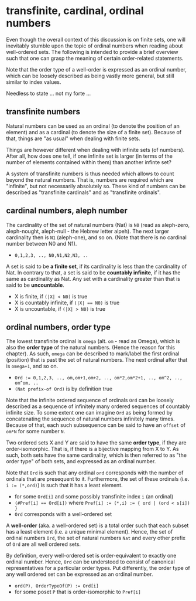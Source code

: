 
<!-- ======================================================================= -->
# transfinite, cardinal, ordinal numbers

Even though the overall context of this discussion is on finite sets, one
will inevitably stumble upon the topic of ordinal numbers when reading about
well-ordered sets. The following is intended to provide a brief overview such
that one can grasp the meaning of certain order-related statements.

Note that the order type of a well-order is expressed as an ordinal number,
which can be loosely described as being vastly more general, but still similar
to index values.

Needless to state ... not my forte ...

<!-- ======================================================================= -->
## transfinite numbers

Natural numbers can be used as an ordinal (to denote the position of an element)
and as a cardinal (to denote the size of a finite set). Because of that, things
are "as usual" when dealing with finite sets.

Things are however different when dealing with infinite sets (of numbers). After
all, how does one tell, if one infinite set is larger (in terms of the number of
elements contained within them) than another infinte set?

A system of transfinite numbers is thus needed which allows to count beyond the
natural numbers. That is, numbers are required which are "infinite", but not
necessarily absolutely so. These kind of numbers can be described as "transfinite
cardinals" and as "transfinite ordinals".

<!-- ======================================================================= -->
## cardinal numbers, aleph number

The cardinality of the set of natural numbers (Nat) is `N0` (read as aleph-zero,
aleph-nought, aleph-null - the Hebrew letter alpeh). The next larger cardinality
then is `N1` (aleph-one), and so on. (Note that there is no cardinal number
between N0 and N1).

* `0,1,2,3, .., N0,N1,N2,N3, ..`

A set is said to be **a finite set**, if its cardinality is less than the
cardinality of Nat. In contrary to that, a set is said to be
**countably infinite**, if it has the same as cardinality as Nat.
Any set with a cardinality greater than that is said to be **uncountable**.

* X is finite, if `(|X| < N0)` is true
* X is countably infinite, if `(|X| == N0)` is true
* X is uncountable, if `(|X| > N0)` is true

<!-- ======================================================================= -->
## ordinal numbers, order type

The lowest transfinite ordinal is `omega` (alt. `om` - read as Omega), which
is also the **order type** of the natural numbers. (Hence the reason for this
chapter). As such, `omega` can be described to mark/label the first ordinal
(position) that is past the set of natural numbers. The next ordinal after
that is `omega+1`, and so on.

* `Ord := 0,1,2,3, .., om,om+1,om+2, .., om*2,om*2+1, .., om^2, .., om^om, ..`
* `(Nat prefix-of Ord)` is by definition true

Note that the infinite ordered sequence of ordinals `Ord` can be loosely
described as a sequence of infinitely many ordered sequences of countably
infinite size. To some extent one can imagine `Ord` as being formed by
concatenating the sequence of natural numbers infinitely many times. Because
of that, each such subsequence can be said to have an `offset` of `om*N`
for some number `N`.

Two ordered sets X and Y are said to have the same **order type**, if they are
order-isomorphic. That is, if there is a bijective mapping from X to Y. As such,
both sets have the same cardinality, which is then referred to as "the order
type" of both sets, and expressed as an ordinal number.

Note that `Ord` is such that any ordinal `ord` corresponds with the number
of ordinals that are presequent to it. Furthermore, the set of these ordinals
(i.e. `i := (*,ord)`) is such that it has a least element.

* for some `Ord[i]` and some possibly transfinite index `i` (an ordinal)
* `(#Pref[i] == Ord[i])` where `Pref[i] := (*,i) := { ord | (ord < s[i]) }`
* `Ord` corresponds with a well-ordered set

A **well-order** (aka. a well-ordered set) is a total order such that each
subset has a least element (i.e. a unique minimal element). Hence, the set
of ordinal numbers `Ord`, the set of natural numbers `Nat` and every other
prefix of `Ord` are all well ordered sets.

By definition, every well-ordered set is order-equivalent to exactly one ordinal
number. Hence, `Ord` can be understood to consist of canonical representatives
for a particular order types. Put differently, the order type of any well ordered
set can be expressed as an ordinal number.

* `ord(P), OrderTypeOf(P) := Ord[i]`
* for some poset `P` that is order-isomorphic to `Pref[i]`
